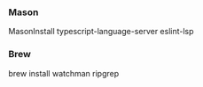 ### Mason
MasonInstall typescript-language-server eslint-lsp

### Brew
brew install watchman ripgrep
